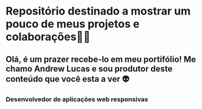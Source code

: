 
# Repositório destinado a mostrar um pouco de meus projetos e colaborações🎈✨
    
## Olá, é um prazer recebe-lo em meu portifólio! Me chamo Andrew Lucas e sou produtor deste conteúdo que você esta a ver 👽

### Desenvolvedor de aplicações web responsivas
    


